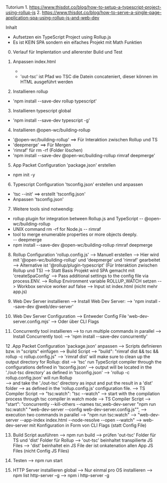Tutorium 
1. 
https://www.thisdot.co/blog/how-to-setup-a-typescript-project-using-rollup-js
2.
https://www.thisdot.co/blog/how-to-serve-a-single-page-application-spa-using-rollup-js-and-web-dev

Inhalt
- Aufsetzen ein TypeScript Project using Rollup.js
- Es ist KEIN SPA sondern ein eifaches Projekt mit Math Funktien 

0. Verlauf für Implentation und allererster Bulid und Test 

1. Anpassen index.html 
   - <!-- <script type="module" src="./out-tsc/src/app.js"></script> -->
   - 'out-tsc' ist Pfad wo TSC die Datein concateniert, dieser können im HTML ausgeführt werden

2. Installieren rollup
- 'npm install --save-dev rollup typescript'

3. Installieren typescript global
- 'npm install --save-dev typescript -g'

4. Installieren @open-wc/building-rollup 
- '@open-wc/building-rollup' ==> Für Interaktion zwischen Rollup und TS
- 'deepmerge' ==> Für Mergen
- 'rimraf' für rm -rf (Folder löschen)
- 'npm install --save-dev @open-wc/building-rollup rimraf deepmerge'

5. App Packet Configuration 'package.json' erstellen
- npm init -y

6. Typescript Configuration 'tsconfig.json'  erstellen und anpassen
- 'tsc --init' ==> erstellt 'tsconfig.json'
- Anpassen 'tsconfig.json' 

7. Weitere tools sind notwendig:
- rollup plugin for integration between Rollup.js and TypeScript 
-- @open-wc/building-rollup
- UNIX command rm -rf for Node.js
-- rimraf
- tool to merge enumerable properties or more objects deeply.    
-- deepmerge
- npm install --save-dev @open-wc/building-rollup rimraf deepmerge   

8. Rollup Configuration 'rollup.config.js' 
--> Manuell erstellen
--> Hier wird mit '@open-wc/building-rollup' und 'deepmerge' und 'rimraf' gearbeitet
--> Alternative ist '@rollup/plugin-typescript' (Für Interaktion zwischen Rollup und TS)
--> Statt Basis Projekt wird SPA gemacht mit 'createSpaConfig'
--> Pass additional settings to the config file via process.ENV.
--> Rollup Environment variable ROLLUP_WATCH  setzen
--> Workbox service worker auf false 
--> Input ist index.html (nicht mehr app.js)

9. Web Dev Server installieren
--> Install Web Dev Server:
--> 'npm install --save-dev @web/dev-server'

10. Web Dev Server Configuration
--> Entweder Config File 'web-dev-server.config.mjs'
--> Oder über CLI Flags 

11. Concurrently tool installieren
--> to run multiple commands in parallel
--> Install Concurrently tool:
--> 'npm install --save-dev concurrently'

12 .App Packet Configuration 'package.json' anpassen 
--> Scripts definieren bzw. in  "scripts" einfügen
--> Build Script 
    --> "build": "rimraf dist && tsc && rollup -c rollup.config.js"
        --> 'rimraf dist'  will make sure to clean up the output directory for Rollup: dist
        --> 'tsc' run TypeScript compiler through the configurations defined in 'tsconfig.json'
            --> output will be located in the './out-tsc directory' as defined in 'tsconfig.json'
        --> 'rollup -c rollup.config.json' will run Rollup  
            --> and take the './out-tsc' directory as input and put the result in a 'dist' folder
            --> as defined in the 'rollup.config.js' configuration file. 
--> TS Compiler Script
    --> "tsc:watch": "tsc --watch"
        --> start with the compilation process through tsc compiler in watch mode
--> TS Compiler Script
    --> "start": "concurrently --kill-others --names tsc,web-dev-server \"npm run tsc:watch\"    \"web-dev-server --config web-dev-server.config.js\"",
        --> execution two commands in parallel
            --> "npm run tsc:watch"
            --> "web-dev-server --app-index index.html --node-resolve --open --watch"
                 --> web-dev-server mit Konfiguration in Form von CLI Flags (statt Config File)

13. Build Script ausführen
--> npm run build
--> prüfen 'out-tsc' Folder für TS und 'dist' Folder für Rollup
--> 'out-tsc' beinhaltet transpilierte JS Files 
--> 'dist' beinhaltet ein JS File der ist onkatenation allen App JS Files (nicht Config JS Files)

14. Testen 
--> npm run start

15. HTTP Server installieren global
--> Nur einmal pro OS installieren
--> npm list http-server –g
--> npm i http-server -g

